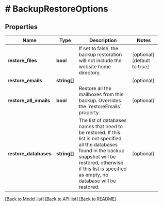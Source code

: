 # # BackupRestoreOptions

## Properties

Name | Type | Description | Notes
------------ | ------------- | ------------- | -------------
**restore_files** | **bool** | If set to false, the backup restoration will not include the website home directory. | [optional] [default to true]
**restore_emails** | **string[]** |  | [optional]
**restore_all_emails** | **bool** | Restore all the mailboxes from this backup.  Overrides the &#x60;restoreEmails&#x60; property. | [optional]
**restore_databases** | **string[]** | The list of databases names that need to be restored. If this list is not specified all the databases found in the backup snapshot will be restored, otherwise if this list is specified as empty, no database will be restored. | [optional]

[[Back to Model list]](../../README.md#models) [[Back to API list]](../../README.md#endpoints) [[Back to README]](../../README.md)
